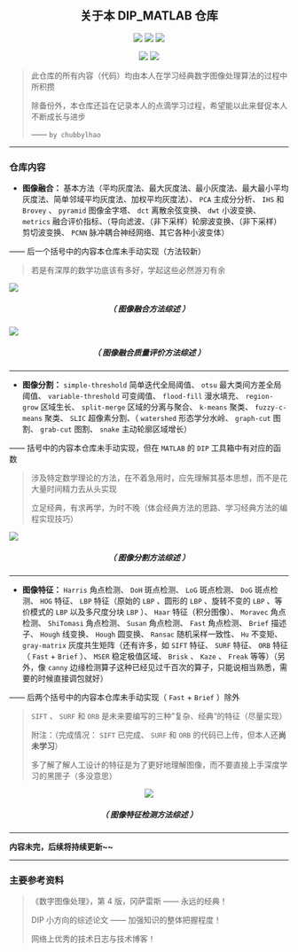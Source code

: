<h2 align = "center">关于本 DIP_MATLAB 仓库</h2>

<p align="center">
    <img src="https://img.shields.io/badge/DIP__MATLAB-by%20chubbylhao-brightgreen" />
    <img src="https://img.shields.io/badge/license-MIT-brightgreen" />
    <img src="https://img.shields.io/badge/purpose-study%20and%20backup-red" />
</p>

<p align="center">
    <img src="https://img.shields.io/badge/language-MATLAB-blue" />
    <img src="https://img.shields.io/badge/institution-HIT--ISE-blue" />
</p>

> 此仓库的所有内容（代码）均由本人在学习经典数字图像处理算法的过程中所积攒
>
> 除备份外，本仓库还旨在记录本人的点滴学习过程，希望能以此来督促本人不断成长与进步
>
> —— `by chubbylhao`

------

### 仓库内容

- **图像融合：** 基本方法（平均灰度法、最大灰度法、最小灰度法、最大最小平均灰度法、简单邻域平均灰度法、加权平均灰度法）、  `PCA` 主成分分析、 `IHS` 和 `Brovey` 、 `pyramid` 图像金字塔、 `dct` 离散余弦变换、 `dwt` 小波变换、 `metrics` 融合评价指标、（导向滤波、（非下采样）轮廓波变换、（非下采样）剪切波变换、 `PCNN` 脉冲耦合神经网络、其它各种小波变体）

—— 后一个括号中的内容本仓库未手动实现（方法较新）

> 若是有深厚的数学功底该有多好，学起这些必然游刃有余

![](https://raw.githubusercontent.com/chubbylhao/myPics/012bd7561d95012f645ed4cfe8fcd1777c53554e/imageFusion/%E5%9B%BE%E5%83%8F%E8%9E%8D%E5%90%88.svg)

<h5 align = "center"> （ 图像融合方法综述 ） </h5>

![](https://raw.githubusercontent.com/chubbylhao/myPics/c14d773f330b996504dd39721a4d0673a7e19858/imageFusion/metrics.svg)

<h5 align = "center"> （ 图像融合质量评价方法综述 ） </h5>

------

- **图像分割：** `simple-threshold` 简单迭代全局阈值、  `otsu` 最大类间方差全局阈值、 `variable-threshold` 可变阈值、 `flood-fill` 漫水填充、 `region-grow` 区域生长、 `split-merge` 区域的分离与聚合、 `k-means` 聚类、 `fuzzy-c-means` 聚类、 `SLIC` 超像素分割、（ `watershed` 形态学分水岭、 `graph-cut` 图割、 `grab-cut` 图割、  `snake` 主动轮廓区域增长）

—— 括号中的内容本仓库未手动实现，但在 `MATLAB` 的 `DIP` 工具箱中有对应的函数

> 涉及特定数学理论的方法，在不着急用时，应先理解其基本思想，而不是花大量时间精力去从头实现
>
> 立足经典，有求再学，为时不晚（体会经典方法的思路、学习经典方法的编程实现技巧）

![](https://raw.githubusercontent.com/chubbylhao/myPics/7488a2120ecfb3226e29633f09e8275e006a0e9d/imageSegmentation/imageSegmentation.svg)

<h5 align = "center"> （ 图像分割方法综述 ） </h5>

- ------

- **图像特征：** `Harris` 角点检测、 `DoH` 斑点检测、 `LoG` 斑点检测、 `DoG` 斑点检测、 `HOG` 特征、 `LBP` 特征（原始的 `LBP` 、圆形的 `LBP` 、旋转不变的 `LBP` 、等价模式的 `LBP` 以及多尺度分块 `LBP` ）、 `Haar` 特征（积分图像）、 `Moravec` 角点检测、 `ShiTomasi` 角点检测、 `Susan` 角点检测、 `Fast` 角点检测、 `Brief` 描述子、 `Hough` 线变换、 `Hough` 圆变换、 `Ransac` 随机采样一致性、 `Hu` 不变矩、 `gray-matrix` 灰度共生矩阵（还有许多，如 `SIFT` 特征、 `SURF` 特征、 `ORB` 特征（ `Fast` + `Brief` ）、 `MSER` 稳定极值区域、 `Brisk` 、 `Kaze` 、 `Freak` 等等）（另外，像 `canny` 边缘检测算子这种已经见过千百次的算子，只能说相当熟悉，需要的时候直接调包就好）

—— 后两个括号中的内容本仓库未手动实现（ `Fast` + `Brief` ）除外

> `SIFT` 、 `SURF` 和 `ORB` 是未来要编写的三种”复杂、经典“的特征（尽量实现）
>
> 附注：（完成情况： `SIFT` 已完成、 `SURF` 和 `ORB` 的代码已上传，但本人还**尚未学习**）
>
> 多了解了解人工设计的特征是为了更好地理解图像，而不要直接上手深度学习的黑匣子（多没意思）

<div align=center><img src="https://raw.githubusercontent.com/chubbylhao/myPics/05bd31e6d72a7ada8dc1748a5b08400ed1e8b74a/featureDetection/%E5%9B%BE%E5%83%8F%E7%89%B9%E5%BE%81.svg"></div>

<h5 align = "center"> （ 图像特征检测方法综述 ） </h5>

------

  **内容未完，后续将持续更新~~**

------

### 主要参考资料

> 《数字图像处理》，第 4 版，冈萨雷斯 —— 永远的经典！
>
> DIP 小方向的综述论文 —— 加强知识的整体把握程度！
>
> 网络上优秀的技术日志与技术博客！